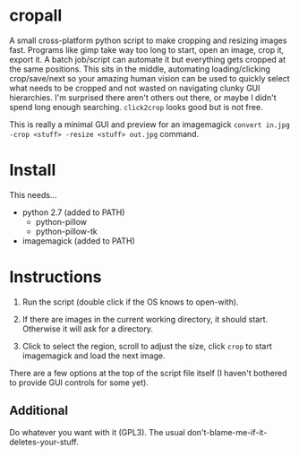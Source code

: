 # cropall

A small cross-platform python script to make cropping and resizing images fast.
Programs like gimp take way too long to start, open an image, crop it, export it.
A batch job/script can automate it but everything gets cropped at the same positions.
This sits in the middle, automating loading/clicking crop/save/next so your amazing
human vision can be used to quickly select what needs to be cropped and not wasted
on navigating clunky GUI hierarchies.
I'm surprised there aren't others out there, or maybe I didn't spend long enough
searching. `click2crop` looks good but is not free.

This is really a minimal GUI and preview for an imagemagick `convert in.jpg -crop <stuff> -resize <stuff> out.jpg`
command.

# Install

This needs...

-  python 2.7 (added to PATH)
   - python-pillow
   - python-pillow-tk
-  imagemagick (added to PATH)

# Instructions

1. Run the script (double click if the OS knows to open-with).

2. If there are images in the current working directory, it should start. Otherwise it will ask for a directory.

3. Click to select the region, scroll to adjust the size, click `crop` to start imagemagick and load the next image.

There are a few options at the top of the script file itself (I haven't bothered to provide GUI controls for some yet).


## Additional

Do whatever you want with it (GPL3). The usual don't-blame-me-if-it-deletes-your-stuff.

